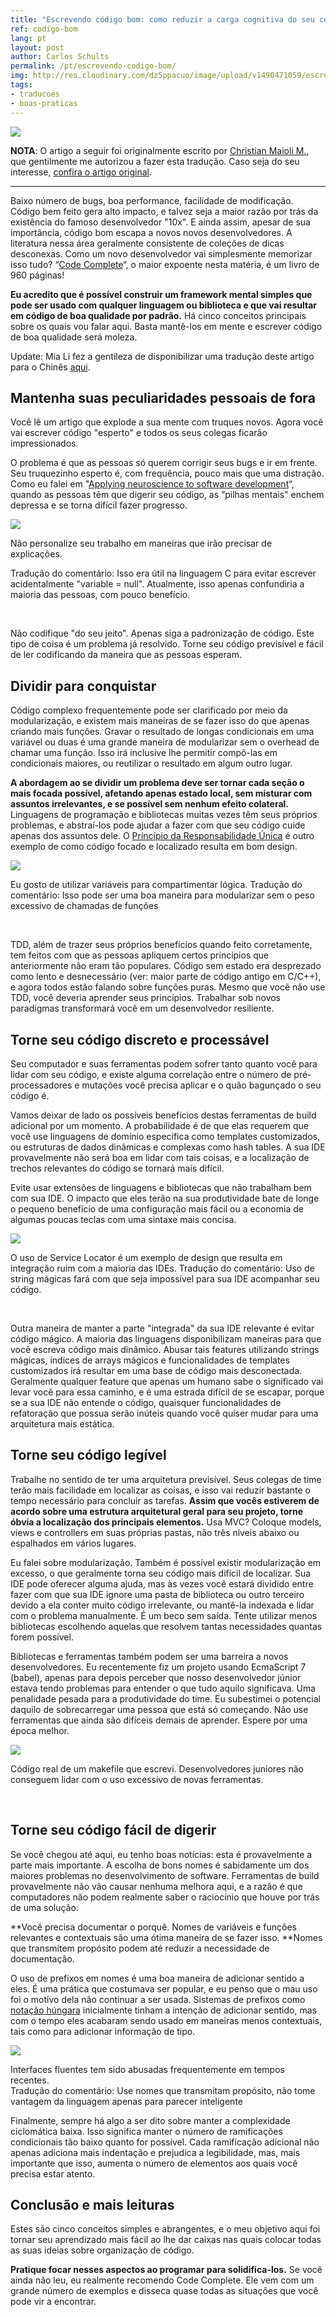 ```yaml
---
title: "Escrevendo código bom: como reduzir a carga cognitiva do seu código"
ref: codigo-bom
lang: pt
layout: post
author: Carlos Schults
permalink: /pt/escrevendo-codigo-bom/
img: http://res.cloudinary.com/dz5ppacuo/image/upload/v1490471059/escrevendo-codigo-bom-1038x437_e4oy0i.jpg
tags:
- traducoes
- boas-praticas
---
```


![](http://res.cloudinary.com/dz5ppacuo/image/upload/v1490471059/escrevendo-codigo-bom-1038x437_e4oy0i.jpg)

**NOTA**: O artigo a seguir foi originalmente escrito por [Christian Maioli M.](https://chrismm.com/), que gentilmente me autorizou a fazer esta tradução. Caso seja do seu interesse, [confira o artigo original](https://chrismm.com/blog/writing-good-code-reduce-the-cognitive-load/).

<!--more-->
----
<p></p>

Baixo número de bugs, boa performance, facilidade de modificação. Código bem feito gera alto impacto, e talvez seja a maior razão por trás da existência do famoso desenvolvedor "10x". E ainda assim, apesar de sua importância, código bom escapa a novos novos desenvolvedores. A literatura nessa área geralmente consistente de coleções de dicas desconexas. Como um novo desenvolvedor vai simplesmente memorizar isso tudo?  “[Code Complete](https://www.amazon.com/Code-Complete-Practical-Handbook-Construction/dp/0735619670/ref=as_li_ss_tl?ie=UTF8&linkCode=ll1&tag=chrimaiospo06-20&linkId=6aabd46b91da513d86257af2c05b6585)“, o maior expoente nesta matéria, é um livro de 960 páginas!

**Eu acredito que é possível construir um framework mental simples que pode ser usado com qualquer linguagem ou biblioteca e que vai resultar em código de boa qualidade por padrão.** Há cinco conceitos principais sobre os quais vou falar aqui. Basta mantê-los em mente e escrever código de boa qualidade será moleza.

Update: Mia Li fez a gentileza de disponibilizar uma tradução deste artigo para o Chinês [aqui](http://www.inside.com.tw/2016/07/05/writing-good-code-how-to-reduce-the-cognitive-load-of-your-code).

## Mantenha suas peculiaridades pessoais de fora

Você lê um artigo que explode a sua mente com truques novos. Agora você vai escrever código "esperto" e todos os seus colegas ficarão impressionados.

O problema é que as pessoas só querem corrigir seus bugs e ir em frente. Seu truquezinho esperto é, com frequência, pouco mais que uma distração. Como eu falei em "[Applying neuroscience to software development](https://chrismm.com/blog/applying-neuroscience-to-software-development/)“, quando as pessoas têm que digerir  seu código, as “pilhas mentais" enchem depressa e se torna difícil fazer progresso.

![](http://res.cloudinary.com/dz5ppacuo/image/upload/v1490470570/image_0_fzqyo8.png)

<figcaption>Não personalize seu trabalho em maneiras que irão precisar de explicações. 

Tradução do comentário: Isso era útil na linguagem C para evitar escrever acidentalmente "variable = null". Atualmente, isso apenas confundiria a maioria das pessoas, com pouco benefício.</figcaption>
<p>&nbsp;</p>

Não codifique "do seu jeito". Apenas siga a padronização de código. Este tipo de coisa é um problema já resolvido. Torne seu código previsível e fácil de ler codificando da maneira que as pessoas esperam.

## Dividir para conquistar

Código complexo frequentemente pode ser clarificado por meio da modularização, e existem mais maneiras de se fazer isso do que apenas criando mais funções. Gravar o resultado de longas condicionais em uma variável ou duas é uma grande maneira de modularizar sem o overhead de chamar uma função. Isso irá inclusive lhe permitir compô-las em condicionais maiores, ou reutilizar o resultado em algum outro lugar.

**A abordagem ao se dividir um problema deve ser tornar cada seção o mais focada possível, afetando apenas estado local, sem misturar com assuntos irrelevantes, e se possível sem nenhum efeito colateral.** Linguagens de programação e bibliotecas muitas vezes têm seus próprios problemas, e abstraí-los pode ajudar a fazer com que seu código cuide apenas dos assuntos dele. O [Princípio da Responsabilidade Única](http://code.tutsplus.com/tutorials/solid-part-1-the-single-responsibility-principle--net-36074) é outro exemplo de como código focado e localizado resulta em bom design.

![](http://res.cloudinary.com/dz5ppacuo/image/upload/v1490470570/image_1_rfmnyv.png)

<figcaption>Eu gosto de utilizar variáveis para compartimentar lógica.
Tradução do comentário: Isso pode ser uma boa maneira para modularizar sem o peso excessivo de chamadas de funções</figcaption>
<p>&nbsp;</p>

TDD, além de trazer seus próprios benefícios quando feito corretamente, tem feitos com que as pessoas apliquem certos princípios que anteriormente não eram tão populares. Código sem estado era desprezado como lento e desnecessário (ver: maior parte de código antigo em C/C++), e agora todos estão falando sobre funções puras. Mesmo que você não use TDD, você deveria aprender seus princípios. Trabalhar sob novos paradigmas transformará você em um desenvolvedor resiliente.

## Torne seu código discreto e processável

Seu computador e suas ferramentas podem sofrer tanto quanto você para lidar com seu código, e existe alguma correlação entre o número de pré-processadores e mutações você precisa aplicar e o quão bagunçado o seu código é.

Vamos deixar de lado os possíveis benefícios destas ferramentas de build adicional por um momento. A probabilidade é de que elas requerem que você use linguagens de domínio específica como templates customizados, ou estruturas de dados dinâmicas e complexas como hash tables. A sua IDE provavelmente não será boa em lidar com tais coisas, e a localização de trechos relevantes do código se tornará mais difícil.

Evite usar extensões de linguagens e bibliotecas que não trabalham bem com sua IDE. O impacto que eles terão na sua produtividade bate de longe o pequeno benefício de uma configuração mais fácil ou a economia de algumas poucas teclas com uma sintaxe mais concisa.

![](http://res.cloudinary.com/dz5ppacuo/image/upload/v1490470570/image_2_pn1dp4.png)

<figcaption>
O uso de Service Locator é um exemplo de design que resulta em integração ruim com a maioria das IDEs.
Tradução do comentário: Uso de string mágicas fará com que seja impossível para sua IDE acompanhar seu código.
</figcaption>
<p>&nbsp;</p>

Outra maneira de manter a parte "integrada" da sua IDE relevante é evitar código mágico. A maioria das linguagens disponibilizam maneiras para que você escreva código mais dinâmico. Abusar tais features utilizando strings mágicas, índices de arrays mágicos e funcionalidades de templates customizados irá resultar em uma base de código mais desconectada. Geralmente qualquer feature que apenas um humano sabe o significado vai levar você para essa caminho, e é uma estrada difícil de se escapar, porque se a sua IDE não entende o código, quaisquer funcionalidades de refatoração que possua serão inúteis quando você quiser mudar para uma arquitetura mais estática.

## Torne seu código legível

Trabalhe no sentido de ter uma arquitetura previsível. Seus colegas de time terão mais facilidade em localizar as coisas, e isso vai reduzir bastante o tempo necessário para concluir as tarefas. **Assim que vocês estiverem de acordo sobre uma estrutura arquitetural geral para seu projeto, torne óbvia a localização dos principais elementos.** Usa MVC? Coloque models, views e controllers em suas próprias pastas, não três níveis abaixo ou espalhados em vários lugares.

Eu falei sobre modularização. Também é possível existir modularização em excesso, o que geralmente torna seu código mais difícil de localizar. Sua IDE pode oferecer alguma ajuda, mas às vezes você estará dividido entre fazer com que sua IDE ignore uma pasta de biblioteca ou outro terceiro devido a ela conter muito código irrelevante, ou mantê-la indexada e lidar com o problema manualmente. É um beco sem saída. Tente utilizar menos bibliotecas escolhendo aquelas que resolvem tantas necessidades quantas forem possível.

Bibliotecas e ferramentas também podem ser uma barreira a novos desenvolvedores. Eu recentemente fiz um projeto usando EcmaScript 7 (babel), apenas para depois perceber que nosso desenvolvedor júnior estava tendo problemas para entender o que tudo aquilo significava.  Uma penalidade pesada para a produtividade do time. Eu subestimei o potencial daquilo de sobrecarregar uma pessoa que está só começando. Não use ferramentas que ainda são difíceis demais de aprender. Espere por uma época melhor.

![](http://res.cloudinary.com/dz5ppacuo/image/upload/v1490470570/image_3_vdvcrz.png)
<figcaption>Código real de um makefile que escrevi. Desenvolvedores juniores não conseguem lidar com o uso excessivo de novas ferramentas.</figcaption><p>&nbsp;</p>

## Torne seu código fácil de digerir

Se você chegou até aqui, eu tenho boas notícias: esta é provavelmente a parte mais importante. A escolha de bons nomes é sabidamente um dos maiores problemas no desenvolvimento de software. Ferramentas de build provavelmente não vão causar nenhuma melhora aqui, e a razão é que computadores não podem realmente saber o raciocínio que houve por trás de uma solução.

**Você precisa documentar o porquê. Nomes de variáveis e funções relevantes e contextuais são uma ótima maneira de se fazer isso. **Nomes que transmitem propósito podem até reduzir a necessidade de documentação.

O uso de prefixos em nomes é uma boa maneira de adicionar sentido a eles. É uma prática que costumava ser popular, e eu penso que o mau uso foi o motivo dela não continuar a ser usada. Sistemas de prefixos como  [notação húngara](http://www.joelonsoftware.com/articles/Wrong.html) inicialmente tinham a intenção de adicionar sentido, mas com o tempo eles acabaram sendo usado em maneiras menos contextuais, tais como para adicionar informação de tipo.

![](http://res.cloudinary.com/dz5ppacuo/image/upload/v1490470570/image_4_x8oly3.png)
<figcaption>Interfaces fluentes tem sido abusadas frequentemente em tempos recentes.</figcaption>
Tradução do comentário: Use nomes que transmitam propósito, não tome vantagem da linguagem apenas para parecer inteligente

Finalmente, sempre há algo a ser dito sobre manter a complexidade ciclomática baixa. Isso significa manter o número de ramificações condicionais tão baixo quanto for possível. Cada ramificação adicional não apenas adiciona mais indentação e prejudica a legibilidade, mas, mais importante que isso, aumenta o número de elementos aos quais você precisa estar atento.

## Conclusão e mais leituras

Estes são cinco conceitos simples e abrangentes, e o meu objetivo aqui foi tornar seu aprendizado mais fácil ao lhe dar caixas nas quais colocar todas as suas ideias sobre organização de código.

**Pratique focar nesses aspectos ao programar para solidifica-los.** Se você ainda não leu, eu realmente recomendo Code Complete. Ele vem com um grande número de exemplos e disseca quase todas as situações que você pode vir a encontrar.
